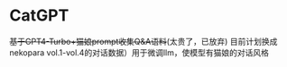 # CatGPT
~~基于GPT4-Turbo+猫娘prompt收集Q&A语料~~(太贵了，已放弃)
目前计划换成nekopara vol.1-vol.4的对话数据）用于微调llm，使模型有猫娘的对话风格
 
 
